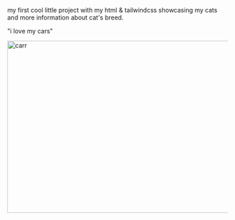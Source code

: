 my first cool little project with my html & tailwindcss showcasing my cats and more information about cat's breed.



"i love my cars"

<img width="1096" height="394" alt="carr" src="https://github.com/user-attachments/assets/c2803cc8-351c-4e69-800c-ecbc256ac234" />
